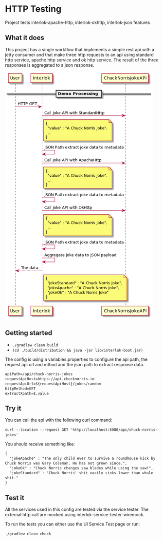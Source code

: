 # HTTP Testing

Project tests interlok-apache-http, interlok-okhttp, interlok-json features

## What it does

This project has a single workflow that implements a simple rest api with a jetty consumer and that make three http requests to an api using standard http service, apache http service and ok http service. The result of the three responses is aggregated to a json response.

![HTTP Diagram](/http-diagram.png "HTTP Diagram")

## Getting started

* `./gradlew clean build`
* `(cd ./build/distribution && java -jar lib/interlok-boot.jar)`

The config is using a variables.properties to configure the api path, the request api url and mthod and the json path to extract response data.

```
apiPath=/api/chuck-norris-jokes
requestApiHost=https://api.chucknorris.io
requestApiUrl=${requestApiHost}/jokes/random
httpMethod=GET
extractXpath=$.value
```

## Try it

You can call the api with the following curl command:

`curl --location --request GET 'http://localhost:8080/api/chuck-norris-jokes'`

You should receive something like:

```
{
  "jokeApache" : "The only child ever to survive a roundhouse kick by Chuck Norris was Gary Coleman. He has not grown since.",
  "jokeOk" : "Chuck Norris changes saw blades while using the saw!",
  "jokeStandard" : "Chuck Norris' shit easily sinks lower than whale shit."
}
```

## Test it

All the services used in this config are tested via the service tester.
The external http call are mocked using interlok-service-tester-wiremock.

To run the tests you can either use the UI Service Test page or run:

`./gradlew clean check`

